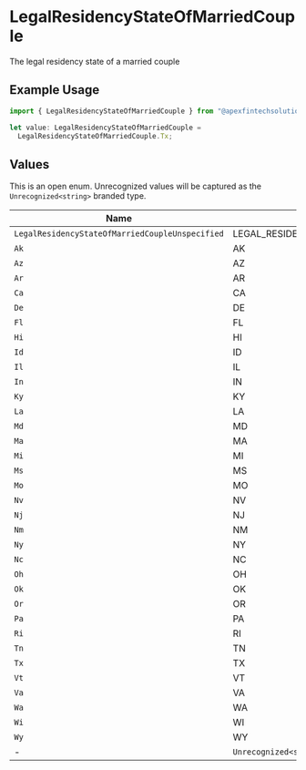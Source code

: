 # LegalResidencyStateOfMarriedCouple

The legal residency state of a married couple

## Example Usage

```typescript
import { LegalResidencyStateOfMarriedCouple } from "@apexfintechsolutions/ascend-sdk/models/components";

let value: LegalResidencyStateOfMarriedCouple =
  LegalResidencyStateOfMarriedCouple.Tx;
```

## Values

This is an open enum. Unrecognized values will be captured as the `Unrecognized<string>` branded type.

| Name                                                | Value                                               |
| --------------------------------------------------- | --------------------------------------------------- |
| `LegalResidencyStateOfMarriedCoupleUnspecified`     | LEGAL_RESIDENCY_STATE_OF_MARRIED_COUPLE_UNSPECIFIED |
| `Ak`                                                | AK                                                  |
| `Az`                                                | AZ                                                  |
| `Ar`                                                | AR                                                  |
| `Ca`                                                | CA                                                  |
| `De`                                                | DE                                                  |
| `Fl`                                                | FL                                                  |
| `Hi`                                                | HI                                                  |
| `Id`                                                | ID                                                  |
| `Il`                                                | IL                                                  |
| `In`                                                | IN                                                  |
| `Ky`                                                | KY                                                  |
| `La`                                                | LA                                                  |
| `Md`                                                | MD                                                  |
| `Ma`                                                | MA                                                  |
| `Mi`                                                | MI                                                  |
| `Ms`                                                | MS                                                  |
| `Mo`                                                | MO                                                  |
| `Nv`                                                | NV                                                  |
| `Nj`                                                | NJ                                                  |
| `Nm`                                                | NM                                                  |
| `Ny`                                                | NY                                                  |
| `Nc`                                                | NC                                                  |
| `Oh`                                                | OH                                                  |
| `Ok`                                                | OK                                                  |
| `Or`                                                | OR                                                  |
| `Pa`                                                | PA                                                  |
| `Ri`                                                | RI                                                  |
| `Tn`                                                | TN                                                  |
| `Tx`                                                | TX                                                  |
| `Vt`                                                | VT                                                  |
| `Va`                                                | VA                                                  |
| `Wa`                                                | WA                                                  |
| `Wi`                                                | WI                                                  |
| `Wy`                                                | WY                                                  |
| -                                                   | `Unrecognized<string>`                              |